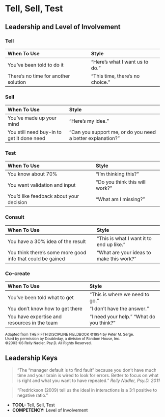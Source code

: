 # Tell, Sell, Test


## Leadership and Level of Involvement

### Tell
| When To Use| Style |
| :---- | :---- | 
| You’ve been told to do it | “Here’s what I want us to do.” |
| There’s no time for another solution | “This time, there’s no choice.” |

### Sell
| When To Use| Style |
| :---- | :---- | 
| You’ve made up your mind | “Here’s my idea.” |
| You still need buy-in to get it done need | “Can you support me, or do you need a better explanation?” |

### Test
| When To Use| Style |
| :---- | :---- | 
| You know about 70% | “I’m thinking this?” |
| You want validation and input | “Do you think this will work?” |
| You’d like feedback about your decision | “What am I missing?” |

### Consult
| When To Use| Style |
| :---- | :---- |
| You have a 30% idea of the result | “This is what I want it to end up like.” |
| You think there’s some more good info that could be gained | “What are your ideas to make this work?” |

### Co-create
| When To Use| Style |
| :---- | :---- | 
| You’ve been told what to get | “This is where we need to go.” |
| You don’t know how to get there | “I don’t have the answer.” |
| You have expertise and resources in the team | “I need your help.”  “What do you think?” |

<small>Adapted from THE FIFTH DISCIPLINE FIELDBOOK ©1994 by Peter M. Serge.  
Used by permission by Doubleday, a division of Random House, Inc.  
©2003-06 Relly Nadler, Psy.D. All Rights Reserved.</small>

## Leadership Keys

> “The “manager default is to find fault” because you don’t have much time and your brain is wired to look for errors. Better to focus on what is right and what you want to have repeated.” _Relly Nadler, Psy.D. 2011_

> “Fredrickson (2009) tell us the ideal in interactions is a 3:1 positive to negative ratio.”

* **TOOL:** Tell, Sell, Test
* **COMPETENCY:** Level of Involvement